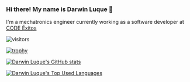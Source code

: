 ### Hi there! My name is Darwin Luque 👋

I'm a mechatronics engineer currently working as a software developer at [CODE Éxitos](https://codexitos.com/)

![visitors](https://visitor-badge.glitch.me/badge?page_id=darwin-luque.darwin-luque)

[![trophy](https://github-profile-trophy.vercel.app/?username=darwin-luque&theme=onedark&count_private=true)](https://github.com/ryo-ma/github-profile-trophy)

[![Darwin Luque's GitHub stats](https://github-readme-stats.vercel.app/api?username=darwin-luque&show_icons=true&theme=synthwave&count_private=true)](https://github.com/darwin-luque)

[![Darwin Luque's Top Used Languages](https://github-readme-stats.vercel.app/api/top-langs/?username=darwin-luque&layout=compact&theme=radical&count_private=true)](https://github.com/darwin-luque)
